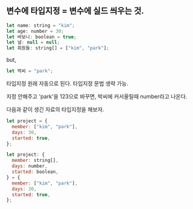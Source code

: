 ## 변수에 타입지정 = 변수에 실드 씌우는 것.

```jsx
let name: string = "kim";
let age: number = 30;
let 바보니: boolean = true;
let 널: null = null;
let 회원들: string[] = ["kim", "park"];
```

but,

```jsx
let 박씨 = "park";
```

타입지정 원래 자동으로 된다. 타입지정 문법 생략 가능.

지정 안해주고 'park'을 123으로 바꾸면, 박씨에 커서올릴때 number라고 나온다.

다음과 같이 생긴 자료의 타입지정을 해보자.

```jsx
let project = {
  member: ["kim", "park"],
  days: 30,
  started: true,
};

let project: {
  member: string[],
  days: number,
  started: boolean,
} = {
  member: ["kim", "park"],
  days: 30,
  started: true,
};
```
